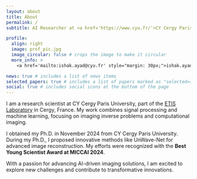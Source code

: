 ```yaml
---
layout: about
title: About
permalink: /
subtitle: AI Researcher at <a href='https://www.cyu.fr/'>CY Cergy Paris University</a>

profile:
  align: right
  image: prof_pic.jpg
  image_circular: false # crops the image to make it circular
  more_info: >
    <a href='mailto:ishak.ayad@cyu.fr' style="margin: 30px;">ishak.ayad@cyu.fr</a>

news: true # includes a list of news items
selected_papers: true # includes a list of papers marked as "selected={true}"
social: true # includes social icons at the bottom of the page
---
```


I am a research scientist at CY Cergy Paris University, part of the [ETIS Laboratory](https://www.etis-lab.fr/) in Cergy, France. My work combines signal processing and machine learning, focusing on imaging inverse problems and computational imaging.  

I obtained my Ph.D. in November 2024 from CY Cergy Paris University. During my Ph.D., I proposed innovative methods like UnWave-Net for advanced image reconstruction. My efforts were recognized with the **Best Young Scientist Award at MICCAI 2024**.

With a passion for advancing AI-driven imaging solutions, I am excited to explore new challenges and contribute to transformative innovations.